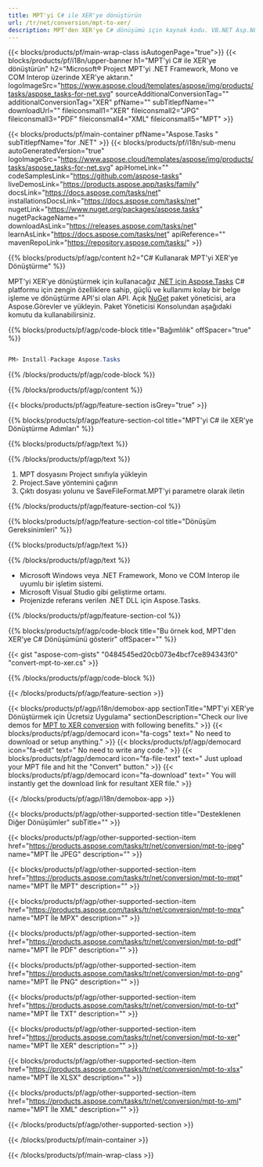 ```yaml
---
title: MPT'yi C# ile XER'ye dönüştürün 
url: /tr/net/conversion/mpt-to-xer/ 
description: MPT'den XER'ye C# dönüşümü için kaynak kodu. VB.NET Asp.NET veya herhangi bir .NET tabanlı uygulama içinde toplu MPT dosyalarını XER'ye dönüştürmek için API örnek kodunu kullanın.
---
```


{{< blocks/products/pf/main-wrap-class isAutogenPage="true">}}
{{< blocks/products/pf/i18n/upper-banner h1="MPT'yi C# ile XER'ye dönüştürün" h2="Microsoft® Project MPT'yi .NET Framework, Mono ve COM Interop üzerinde XER'ye aktarın." logoImageSrc="https://www.aspose.cloud/templates/aspose/img/products/tasks/aspose_tasks-for-net.svg" sourceAdditionalConversionTag="" additionalConversionTag="XER" pfName="" subTitlepfName="" downloadUrl="" fileiconsmall1="XER" fileiconsmall2="JPG" fileiconsmall3="PDF" fileiconsmall4="XML" fileiconsmall5="MPT" >}}

{{< blocks/products/pf/main-container pfName="Aspose.Tasks " subTitlepfName="for .NET" >}}
{{< blocks/products/pf/i18n/sub-menu autoGeneratedVersion="true" logoImageSrc="https://www.aspose.cloud/templates/aspose/img/products/tasks/aspose_tasks-for-net.svg" apiHomeLink="" codeSamplesLink="https://github.com/aspose-tasks" liveDemosLink="https://products.aspose.app/tasks/family" docsLink="https://docs.aspose.com/tasks/net" installationsDocsLink="https://docs.aspose.com/tasks/net" nugetLink="https://www.nuget.org/packages/aspose.tasks" nugetPackageName="" downloadAsLink="https://releases.aspose.com/tasks/net" learnAsLink="https://docs.aspose.com/tasks/net" apiReference="" mavenRepoLink="https://repository.aspose.com/tasks/" >}}

{{% blocks/products/pf/agp/content h2="C# Kullanarak MPT'yi XER'ye Dönüştürme" %}}

MPT'yi XER'ye dönüştürmek için kullanacağız
 [.NET için Aspose.Tasks](https://products.aspose.com/tasks/net)
 C# platformu için zengin özelliklere sahip, güçlü ve kullanımı kolay bir belge işleme ve dönüştürme API'si olan API. Açık
 [NuGet](https://www.nuget.org/packages/aspose.tasks)
 paket yöneticisi, ara
 Aspose.Görevler
 ve yükleyin. Paket Yöneticisi Konsolundan aşağıdaki komutu da kullanabilirsiniz.

{{% blocks/products/pf/agp/code-block title="Bağımlılık" offSpacer="true" %}}

```cs

PM> Install-Package Aspose.Tasks

```

{{% /blocks/products/pf/agp/code-block %}}

{{% /blocks/products/pf/agp/content %}}

{{< blocks/products/pf/agp/feature-section isGrey="true" >}}

{{% blocks/products/pf/agp/feature-section-col title="MPT'yi C# ile XER'ye Dönüştürme Adımları" %}}

{{% blocks/products/pf/agp/text %}}

{{% /blocks/products/pf/agp/text %}}

1. MPT dosyasını Project sınıfıyla yükleyin
1. Project.Save yöntemini çağırın
1. Çıktı dosyası yolunu ve SaveFileFormat.MPT'yi parametre olarak iletin

{{% /blocks/products/pf/agp/feature-section-col %}}

{{% blocks/products/pf/agp/feature-section-col title="Dönüşüm Gereksinimleri" %}}

{{% blocks/products/pf/agp/text %}}

{{% /blocks/products/pf/agp/text %}}

- Microsoft Windows veya .NET Framework, Mono ve COM Interop ile uyumlu bir işletim sistemi.
- Microsoft Visual Studio gibi geliştirme ortamı.
- Projenizde referans verilen .NET DLL için Aspose.Tasks.

{{% /blocks/products/pf/agp/feature-section-col %}}

{{% blocks/products/pf/agp/code-block title="Bu örnek kod, MPT'den XER'ye C# Dönüşümünü gösterir" offSpacer="" %}}

{{< gist "aspose-com-gists" "0484545ed20cb073e4bcf7ce894343f0" "convert-mpt-to-xer.cs" >}}

{{% /blocks/products/pf/agp/code-block %}}

{{< /blocks/products/pf/agp/feature-section >}}

<!-- aboutfile Starts -->

{{< blocks/products/pf/agp/i18n/demobox-app sectionTitle="MPT'yi XER'ye Dönüştürmek için Ücretsiz Uygulama" sectionDescription="Check our live demos for [MPT to XER conversion](https://products.aspose.app/tasks/conversion/mpt-to-xer) with following benefits." >}}
        {{< blocks/products/pf/agp/democard icon="fa-cogs" text=" No need to download or setup anything." >}}
        {{< blocks/products/pf/agp/democard icon="fa-edit" text=" No need to write any code." >}}
        {{< blocks/products/pf/agp/democard icon="fa-file-text" text=" Just upload your MPT file and hit the \"Convert\" button." >}}
        {{< blocks/products/pf/agp/democard icon="fa-download" text=" You will instantly get the download link for resultant XER file." >}}

{{< /blocks/products/pf/agp/i18n/demobox-app >}}

<!-- aboutfile Ends -->

{{< blocks/products/pf/agp/other-supported-section title="Desteklenen Diğer Dönüşümler" subTitle="" >}}

{{< blocks/products/pf/agp/other-supported-section-item href="https://products.aspose.com/tasks/tr/net/conversion/mpt-to-jpeg" name="MPT İle JPEG" description="" >}}

{{< blocks/products/pf/agp/other-supported-section-item href="https://products.aspose.com/tasks/tr/net/conversion/mpt-to-mpt" name="MPT İle MPT" description="" >}}

{{< blocks/products/pf/agp/other-supported-section-item href="https://products.aspose.com/tasks/tr/net/conversion/mpt-to-mpx" name="MPT İle MPX" description="" >}}

{{< blocks/products/pf/agp/other-supported-section-item href="https://products.aspose.com/tasks/tr/net/conversion/mpt-to-pdf" name="MPT İle PDF" description="" >}}

{{< blocks/products/pf/agp/other-supported-section-item href="https://products.aspose.com/tasks/tr/net/conversion/mpt-to-png" name="MPT İle PNG" description="" >}}

{{< blocks/products/pf/agp/other-supported-section-item href="https://products.aspose.com/tasks/tr/net/conversion/mpt-to-txt" name="MPT İle TXT" description="" >}}

{{< blocks/products/pf/agp/other-supported-section-item href="https://products.aspose.com/tasks/tr/net/conversion/mpt-to-xer" name="MPT İle XER" description="" >}}

{{< blocks/products/pf/agp/other-supported-section-item href="https://products.aspose.com/tasks/tr/net/conversion/mpt-to-xlsx" name="MPT İle XLSX" description="" >}}

{{< blocks/products/pf/agp/other-supported-section-item href="https://products.aspose.com/tasks/tr/net/conversion/mpt-to-xml" name="MPT İle XML" description="" >}}



{{< /blocks/products/pf/agp/other-supported-section >}}

{{< /blocks/products/pf/main-container >}}
    
{{< /blocks/products/pf/main-wrap-class >}}